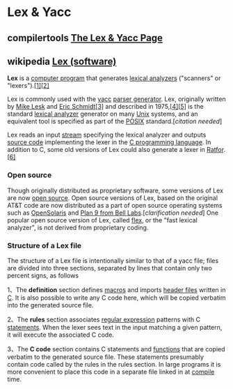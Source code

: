 # Lex & Yacc 



## compilertools [The Lex & Yacc Page](http://dinosaur.compilertools.net/)



## wikipedia [Lex (software)](https://en.wikipedia.org/wiki/Lex_(software))

**Lex** is a [computer program](https://en.wikipedia.org/wiki/Computer_program) that generates [lexical analyzers](https://en.wikipedia.org/wiki/Lexical_analysis) ("scanners" or "lexers").[[1\]](https://en.wikipedia.org/wiki/Lex_(software)#cite_note-1)[[2\]](https://en.wikipedia.org/wiki/Lex_(software)#cite_note-2)

Lex is commonly used with the [yacc](https://en.wikipedia.org/wiki/Yacc) [parser generator](https://en.wikipedia.org/wiki/Parser_generator). Lex, originally written by [Mike Lesk](https://en.wikipedia.org/wiki/Mike_Lesk) and [Eric Schmidt](https://en.wikipedia.org/wiki/Eric_Schmidt)[[3\]](https://en.wikipedia.org/wiki/Lex_(software)#cite_note-3) and described in 1975,[[4\]](https://en.wikipedia.org/wiki/Lex_(software)#cite_note-4)[[5\]](https://en.wikipedia.org/wiki/Lex_(software)#cite_note-5) is the standard [lexical analyzer](https://en.wikipedia.org/wiki/Lexical_analyzer) generator on many [Unix](https://en.wikipedia.org/wiki/Unix) systems, and an equivalent tool is specified as part of the [POSIX](https://en.wikipedia.org/wiki/POSIX) standard.[*citation needed*]

Lex reads an input [stream](https://en.wikipedia.org/wiki/Stream_(computing)) specifying the lexical analyzer and outputs [source code](https://en.wikipedia.org/wiki/Source_code) implementing the lexer in the [C programming language](https://en.wikipedia.org/wiki/C_(programming_language)). In addition to C, some old versions of Lex could also generate a lexer in [Ratfor](https://en.wikipedia.org/wiki/Ratfor).[[6\]](https://en.wikipedia.org/wiki/Lex_(software)#cite_note-6)



### Open source

Though originally distributed as proprietary software, some versions of Lex are now [open source](https://en.wikipedia.org/wiki/Open-source_software). Open source versions of Lex, based on the original AT&T code are now distributed as a part of open source operating systems such as [OpenSolaris](https://en.wikipedia.org/wiki/OpenSolaris) and [Plan 9 from Bell Labs](https://en.wikipedia.org/wiki/Plan_9_from_Bell_Labs).[*clarification needed*] One popular open source version of Lex, called [flex](https://en.wikipedia.org/wiki/Flex_lexical_analyser), or the "fast lexical analyzer", is not derived from proprietary coding.



### Structure of a Lex file

The structure of a Lex file is intentionally similar to that of a yacc file; files are divided into three sections, separated by lines that contain only two percent signs, as follows

1、The **definition** section defines [macros](https://en.wikipedia.org/wiki/Macro_(computer_science)) and imports [header files](https://en.wikipedia.org/wiki/Header_file) written in [C](https://en.wikipedia.org/wiki/C_(programming_language)). It is also possible to write any C code here, which will be copied verbatim into the generated source file.

2、The **rules** section associates [regular expression](https://en.wikipedia.org/wiki/Regular_expression) patterns with C [statements](https://en.wikipedia.org/wiki/Statement_(programming)). When the lexer sees text in the input matching a given pattern, it will execute the associated C code.

3、The **C code** section contains C statements and [functions](https://en.wikipedia.org/wiki/Function_(programming)) that are copied verbatim to the generated source file. These statements presumably contain code called by the rules in the rules section. In large programs it is more convenient to place this code in a separate file linked in at [compile](https://en.wikipedia.org/wiki/Compiler) time.

